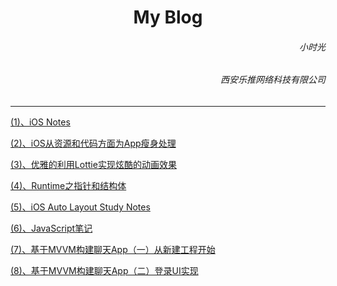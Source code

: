 
<h1><center>My Blog</center></h1>

<h6 align='right'>小时光</h6>
<h6  align='right'>西安乐推网络科技有限公司</h6> 


---

[(1)、iOS Notes](https://dengfeng520.github.io/xiaoshiguangBlog/iOSNotes.html)

[(2)、iOS从资源和代码方面为App瘦身处理](https://dengfeng520.github.io/xiaoshiguangBlog/iOS%E4%BB%8E%E8%B5%84%E6%BA%90%E5%92%8C%E4%BB%A3%E7%A0%81%E6%96%B9%E9%9D%A2%E4%B8%BAApp%E7%98%A6%E8%BA%AB%E5%A4%84%E7%90%86.html)

[(3)、优雅的利用Lottie实现炫酷的动画效果](https://dengfeng520.github.io/xiaoshiguangBlog/%E4%BC%98%E9%9B%85%E7%9A%84%E5%88%A9%E7%94%A8Lottie%E5%AE%9E%E7%8E%B0%E7%82%AB%E9%85%B7%E7%9A%84%E5%8A%A8%E7%94%BB%E6%95%88%E6%9E%9C.html)

[(4)、Runtime之指针和结构体](https://dengfeng520.github.io/xiaoshiguangBlog/Runtime/Runtime之指针和结构体.html)

[(5)、iOS Auto Layout Study Notes](https://dengfeng520.github.io/xiaoshiguangBlog/AutoLayout/iOSAutolayoutNotes.html)

[(6)、JavaScript笔记](https://dengfeng520.github.io/xiaoshiguangBlog/VueNotes/JavaScript笔记.html)

[(7)、基于MVVM构建聊天App（一）从新建工程开始](https://dengfeng520.github.io/xiaoshiguangBlog/RPChat/%E5%9F%BA%E4%BA%8EMVVM%E6%9E%84%E5%BB%BA%E8%81%8A%E5%A4%A9App(%E4%B8%80)%E4%BB%8E....html)

[(8)、基于MVVM构建聊天App（二）登录UI实现](https://dengfeng520.github.io/xiaoshiguangBlog/RPChat/%E7%99%BB%E5%BD%95%E7%95%8C%E9%9D%A2UI%E5%AE%9E%E7%8E%B0.html)
